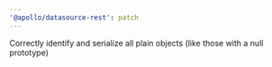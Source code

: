 ```yaml
---
'@apollo/datasource-rest': patch
---
```


Correctly identify and serialize all plain objects (like those with a null prototype)
